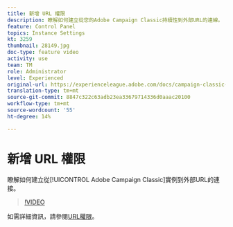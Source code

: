 ```yaml
---
title: 新增 URL 權限
description: 瞭解如何建立從您的Adobe Campaign Classic持續性到外部URL的連線。
feature: Control Panel
topics: Instance Settings
kt: 3259
thumbnail: 28149.jpg
doc-type: feature video
activity: use
team: TM
role: Administrator
level: Experienced
original-url: https://experienceleague.adobe.com/docs/campaign-classic-learn/tutorials/administrating/control-panel-acc/adding-url-permissions.html
translation-type: tm+mt
source-git-commit: 8847c322c63adb23ea33679714336d0aaac20100
workflow-type: tm+mt
source-wordcount: '55'
ht-degree: 14%

---
```



# 新增 URL 權限

瞭解如何建立從[!UICONTROL Adobe Campaign Classic]實例到外部URL的連接。

>[!VIDEO](https://video.tv.adobe.com/v/28149?quality=12)

如需詳細資訊，請參閱[URL權限](https://docs.adobe.com/content/help/en/control-panel/using/instances-settings/url-permissions.html)。
